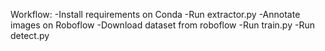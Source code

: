 Workflow:
-Install requirements on Conda
-Run extractor.py
-Annotate images on Roboflow
-Download dataset from roboflow
-Run train.py
-Run detect.py